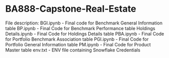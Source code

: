 # BA888-Capstone-Real-Estate
File description:
BGI.ipynb - Final code for Benchmark General Information table
BP.ipynb - Final Code for Benchmark Performance table
Holdings Details.ipynb - Final Code for Holdings Details table
PBA.ipynb - Final Code for Portfolio Benchmark Association table
PGI.ipynb - Final Code for Portfolio General Information table
PM.ipynb - Final Code for Product Master table
env.txt - ENV file containing Snowflake Credentials
